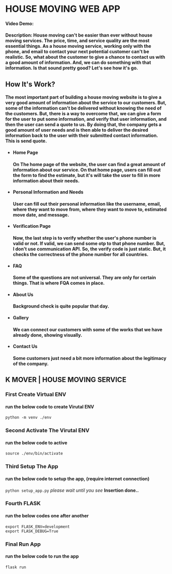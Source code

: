 # HOUSE MOVING WEB APP 
#### Video Demo:  <URL HERE>
#### Description: House moving can't be easier than ever without house moving services. The price, time, and service quality are the most essential things. As a house moving service, working only with the phone, and email to contact your next potential customer can't be realistic. So, what about the customer to give a chance to contact us with a good amount of information. And, we can do something with that information. Is that sound pretty good? Let's see how it's go.

## How It's Work?

#### The most important part of building a house moving website is to give a very good amount of information about the service to our customers. But, some of the information can't be delivered without knowing the need of the customers. But, there is a way to overcome that, we can give a form for the user to put some information, and verify that user information, and then the user can send a quote to us. By doing that, the company gets a good amount of user needs and is then able to deliver the desired information back to the user with their submitted contact information. This is send quote.

* __Home Page__
    #### On The home page of the website, the user can find a great amount of information about our service. On that home page, users can fill out the form to find the estimate, but it's will take the user to fill in more information about their needs.

* __Personal Information and Needs__
    #### User can fill out their personal information like the username, email, where they want to move from, where they want to move to, estimated move date, and message.

* __Verification Page__
    #### Now, the last step is to verify whether the user's phone number is valid or not. If valid, we can send some otp to that phone number. But, I don't use communication API. So, the verify code is just static. But, it checks the correctness of the phone number for all countries.

* __FAQ__
    #### Some of the questions are not universal. They are only for certain things. That is where FQA comes in place.

* __About Us__
    #### Background check is quite popular that day.

* __Gallery__
    #### We can connect our customers with some of the works that we have already done, showing visually.

* __Contact Us__
    #### Some customers just need a bit more information about the legitimacy of the company.

## K MOVER | HOUSE MOVING SERVICE 

### First Create Virtual ENV
#### run the below code to create Virutal ENV 
`python -m venv ./env`

### Second Activate The Virutal ENV
#### run the below code to active
`source ./env/bin/activate`

### Third Setup The App 
#### run the below code to setup the app, (require internet connection)
`python setup_app.py`
_please wait until you see_ __Insertion done..__

### Fourth FLASK 
#### run the below codes one after another 
`export FLASK_ENV=development`  
`export FLASK_DEBUG=True`

### Final Run App
#### run the below code to run the app 
`flask run`
